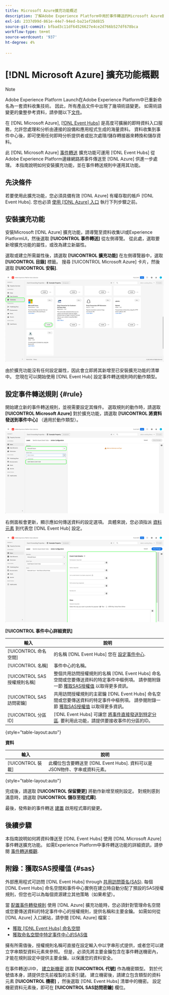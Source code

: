 ```yaml
---
title: Microsoft Azure擴充功能概述
description: 了解Adobe Experience Platform中用於事件轉送的Microsoft Azure擴充功能。
exl-id: 2337d99d-861e-44e7-94ed-ba21ef28d815
source-git-commit: bfbad3c11df64526627e4ce2d766b527df678bca
workflow-type: tm+mt
source-wordcount: '937'
ht-degree: 4%

---
```


# [!DNL Microsoft Azure] 擴充功能概觀

>[!NOTE]
>
>Adobe Experience Platform Launch在Adobe Experience Platform中已重新命名為一套資料收集技術。 因此，所有產品文件中出現了幾項術語變更。 如需術語變更的彙整參考資料，請參閱以下[文件](../../../term-updates.md)。

在 [!DNL Microsoft Azure], [[!DNL Event Hubs]](https://azure.microsoft.com/en-us/products/event-hubs/#overview) 是高度可擴展的即時資料入口服務，允許您處理和分析由連接的設備和應用程式生成的海量資料。 資料收集到事件中心後，即可使用任何即時分析提供者或批次處理/儲存轉接器來轉換和儲存資料。

此 [!DNL Microsoft Azure] [事件轉送](../../../ui/event-forwarding/overview.md) 擴充功能可運用 [!DNL Event Hubs] 從Adobe Experience Platform邊緣網路將事件傳送至 [!DNL Azure] 供進一步處理。 本指南說明如何安裝擴充功能，並在事件轉送規則中運用其功能。

## 先決條件

若要使用此擴充功能，您必須具備有效 [!DNL Azure] 有權存取的帳戶 [!DNL Event Hubs]. 您也必須 [使用 [!DNL Azure] 入口](https://learn.microsoft.com/en-us/azure/event-hubs/event-hubs-create) 執行下列步驟之前。

## 安裝擴充功能

安裝Microsoft [!DNL Azure] 擴充功能，請導覽至資料收集UI或Experience PlatformUI，然後選取 **[!UICONTROL 事件轉送]** 從左側導覽。 從此處，選取要新增擴充功能的屬性，或改為建立新屬性。

選取或建立所需屬性後，請選取 **[!UICONTROL 擴充功能]** 在左側導覽器中，選取 **[!UICONTROL 目錄]** 標籤。 搜尋 [!UICONTROL Microsoft Azure] 卡片，然後選取 **[!UICONTROL 安裝]**.

![此 [!UICONTROL 安裝] 按鈕 [!UICONTROL Microsoft Azure] 擴充功能。](../../../images/extensions/server/azure/install.png)

由於擴充功能沒有任何設定屬性，因此會立即將其新增至已安裝擴充功能的清單中。 您現在可以開始使用 [!DNL Event Hub] 設定事件轉送規則時的動作類型。

## 設定事件轉送規則 {#rule}

開始建立新的事件轉送規則，並視需要設定其條件。 選取規則的動作時，請選取 **[!UICONTROL Microsoft Azure]** 對於擴充功能，請選取 **[!UICONTROL 將資料發送到事件中心]** （適用於動作類型）。

![此 [!UICONTROL 將資料發送到事件中心] 在資料收集UI中為規則選取的動作類型。](../../../images/extensions/server/azure/select-action-type.png)

右側面板會更新，顯示應如何傳送資料的設定選項。 具體來說，您必須指派 [資料元素](../../../ui/managing-resources/data-elements.md) 到代表您 [!DNL Event Hub] 設定。

![的設定選項 [!UICONTROL 將資料發送到事件中心] UI中顯示的動作類型。](../../../images/extensions/server/azure/event-hub-details.png)

**[!UICONTROL 事件中心詳細資訊]**

| 輸入 | 說明 |
| --- | --- |
| [!UICONTROL 命名空間] | 的名稱 [!DNL Event Hubs] 您在 [設定事件中心](https://learn.microsoft.com/en-us/azure/event-hubs/event-hubs-create#create-an-event-hubs-namespace). |
| [!UICONTROL 名稱] | 事件中心的名稱。 |
| [!UICONTROL SAS授權規則名稱] | 整個共用訪問授權規則的名稱 [!DNL Event Hubs] 命名空間或您要傳送資料的特定事件中樞例項。 請參閱附錄一節 [獲取SAS授權值](#sas) 以取得更多資訊。 |
| [!UICONTROL SAS訪問密鑰] | 共用訪問授權規則的主密鑰 [!DNL Event Hubs] 命名空間或您要傳送資料的特定事件中樞例項。 請參閱附錄一節 [獲取SAS授權值](#sas) 以取得更多資訊。 |
| [!UICONTROL 分區ID] | [!DNL Event Hubs] 可讓您 [將事件直接發送到特定分區](https://learn.microsoft.com/en-us/azure/architecture/reference-architectures/event-hubs/partitioning-in-event-hubs-and-kafka). 要利用此功能，請提供要接收事件的分區的ID。 |

{style=&quot;table-layout:auto&quot;}

**資料**

| 輸入 | 說明 |
| --- | --- |
| [!UICONTROL 裝載] | 此欄位包含要轉送至 [!DNL Event Hubs]. 資料可以是JSON物件、字串或資料元素。 |

{style=&quot;table-layout:auto&quot;}

完成後，請選取 **[!UICONTROL 保留變更]** 將動作新增至規則設定。 對規則感到滿意時，請選取 **[!UICONTROL 儲存至程式庫]**.

最後，發佈新的事件轉送 [建置](../../../ui/publishing/builds.md) 啟用程式庫的變更。

## 後續步驟

本指南說明如何將資料傳送至 [!DNL Event Hubs] 使用 [!DNL Microsoft Azure] 事件轉送擴充功能。 如需Experience Platform中事件轉送功能的詳細資訊，請參閱 [事件轉送概觀](../../../ui/event-forwarding/overview.md).

## 附錄：獲取SAS授權值 {#sas}

外部應用程式可訪問 [!DNL Event Hubs] through [共用訪問簽名(SAS)](https://learn.microsoft.com/en-us/azure/event-hubs/authorize-access-shared-access-signature). 每個 [!DNL Event Hubs] 命名空間和事件中心實例在建立時自動分配了預設的SAS授權規則，但您也可以為每個資源建立其他策略（如果希望）。

當 [配置事件轉發規則](#rule) 使用 [!DNL Azure] 擴充功能時，您必須針對管理命名空間或您要傳送資料的特定事件中心的授權規則，提供名稱和主要金鑰。 如需如何從 [!DNL Azure] 入口網站，請參閱 [!DNL Azure] 檔案：

* [獲取 [!DNL Event Hubs] 命名空間](https://learn.microsoft.com/en-us/azure/event-hubs/event-hubs-get-connection-string#connection-string-for-a-namespace)
* [獲取命名空間中特定事件中心的SAS值](https://learn.microsoft.com/en-us/azure/event-hubs/event-hubs-get-connection-string#connection-string-for-a-specific-event-hub-in-a-namespace)

擁有所需值後，授權規則名稱可直接在設定輸入中以字串形式提供，或者您可以建立字串類型資料元素來參照。 但是，必須先將主要金鑰包含在事件轉送機密內，才能在規則設定中提供主要金鑰，以保護您的資料安全。

在事件轉送UI中， [建立新機密](../../../ui/event-forwarding/secrets.md) 選取 **[!UICONTROL 代號]** 作為機密類型。 對於代號值本身，請提供您先前複製的主索引鍵。 建立機密後，請建立包含類型的資料元素 **[!UICONTROL 機密]** ，然後選取 [!DNL Event Hubs] 清單中的機密。 設定機密資料元素後，即可在 **[!UICONTROL SAS訪問密鑰]** 欄位。
